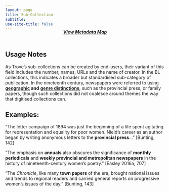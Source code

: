 ```yaml
---
layout: page
title: Sub-Collection
subtitle:  
use-site-title: false
---
```


<h4 style="text-align:center;font-style:italic;margin-top:-20px;margin-bottom:50px;"><a href="../../maps/sub-collection">View Metadata Map</a></h4>

## Usage Notes

As Trove’s sub-collections can be created by end-users, their variant of
this field includes the number, names, URLs and the name of creator. In
the BL collections, this indicates a broader but standardised
sub-category of publication. In the nineteenth century, newspapers were
referred to using <a href="https://www.digitisednewspapers.net/glossary/geographic-coverage/">**geographic</a> and** <a href="https://www.digitisednewspapers.net/glossary/publication-genre/">**genre distinctions**</a>, such as the
provincial press, or family papers, though such collections did not
coalesce around themes the way that digitised collections can.

## Examples:

“The letter campaign of 1894 was just the beginning of a life spent
    agitating for representation and equality for poor women. Nield’s
    career as an author began by writing anonymous letters to the
    **provincial press**…” \[Bunting, 142\]

“The emphasis on **annuals** also obscures the significance of
    **monthly periodicals** and **weekly provincial and metropolitan
    newspapers** in the history of nineteenth-century women’s poetry.”
    \[Easley 2016a, 707\]

“The *Chronicle*, like many **town papers** of the era, brought
    national issues and trends to regional readers and carried general
    reports on progressive women’s issues of the day.” \[Bunting, 143\]
